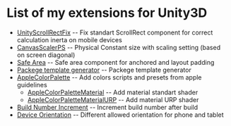 # List of my extensions for Unity3D

* [UnityScrollRectFix](https://github.com/SoprachevAK/UnityScrollRectFix) -- Fix standart ScrollRect component for correct calculation inerta on mobile devices
* [CanvasScalerPS](https://github.com/SoprachevAK/CanvasScalerPS) -- Physical Constant size with scaling setting (based on screen diagonal)
* [Safe Area](https://github.com/SoprachevAK/safe-area) -- Safe area component for anchored and layout padding
* [Packege template generator](https://github.com/SoprachevAK/packege-template-generator) -- Packege template generator
* [AppleColorPalette](https://github.com/SoprachevAK/AppleColorPalette) -- Add colors scripts and presets from apple guidelines
  * [AppleColorPaletteMaterial](https://github.com/SoprachevAK/AppleColorPaletteMaterial) -- Add material standart shader
  * [AppleColorPaletteMaterialURP](https://github.com/SoprachevAK/AppleColorPaletteMaterialURP) -- Add material URP shader
* [Build Number Increment](https://github.com/SoprachevAK/BuildNumberIncrement) -- Increment build number after build 
* [Device Orientation](https://github.com/SoprachevAK/DeviceOrientation) -- Different allowed orientation for phone and tablet
